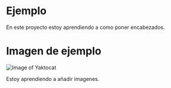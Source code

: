 # Ejemplo 

En este proyecto estoy aprendiendo a como poner encabezados.

# Imagen de ejemplo

![Image of Yaktocat](https://octodex.github.com/images/yaktocat.png)

Estoy aprendiendo a añadir imagenes.
